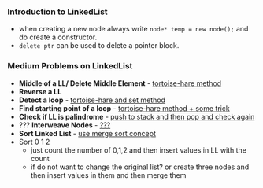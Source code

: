### Introduction to LinkedList
- when creating a new node always write `node* temp = new node();` and do create a constructor.
- `delete ptr` can be used to delete a pointer block.

### Medium Problems on LinkedList
- __Middle of a LL/ Delete Middle Element__ - [tortoise-hare method](linked_list/middle.cpp)
- __Reverse a LL__ 
- __Detect a loop__ - [tortoise-hare and set method](linked_list/loop.cpp)
- __Find starting point of a loop__ - [tortoise-hare method + some trick](https://takeuforward.org/data-structure/starting-point-of-loop-in-a-linked-list/)
- __Check if LL is palindrome__ - [push to stack and then pop and check again](https://leetcode.com/submissions/detail/809283542/)
- ??? __Interweave Nodes__ - [???](https://www.codingninjas.com/codestudio/problems/interweave-nodes_764142?topList=top-amazon-coding-interview-questions)
- __Sort Linked List__ - [use merge sort concept](linked_list/sort.cpp)
- Sort 0 1 2 
    - just count the number of 0,1,2 and then insert values in LL with the count
    - if do not want to change the original list? or create three nodes and then insert values in them and then merge them



<!-- - detecting a loop in lined list or duplicate in array ?
    - Modification Method : traverse each linked list and point them to null, if you come again on a node which is already pointing to null, then that is where loop begins, in case array turn the positive integers in negative and if you come accross a negative integer then it is duplicated.\
    - Extra Space Method : use unordered_set to store the addresses of the nodes and in case of aray use maps. 
    - Optimisedd Method : Use `Floyd'd tortoise and hare algorithm` to detect cycle. It is kind of Two pointer approach, as one pointer is moving 1 at a time and another is moving 2 at a time.
- same algo can be applied to `find middle node in LL in O(n)`
- [Reverse a Linked List in groups of given size](linked_list/reverse_grp.cpp)
- Clone a ll with next and random pointer -->